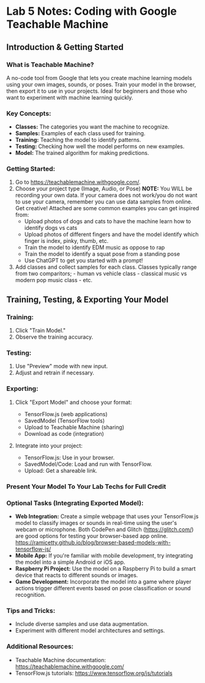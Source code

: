 # Lab 5 Notes: Coding with Google Teachable Machine

## Introduction & Getting Started

### What is Teachable Machine?

A no-code tool from Google that lets you create machine learning models using your own images, sounds, or poses. Train your model in the browser, then export it to use in your projects. Ideal for beginners and those who want to experiment with machine learning quickly.

### Key Concepts:

- **Classes:** The categories you want the machine to recognize.
- **Samples:** Examples of each class used for training.
- **Training:** Teaching the model to identify patterns.
- **Testing:** Checking how well the model performs on new examples.
- **Model:** The trained algorithm for making predictions.

### Getting Started:

1. Go to https://teachablemachine.withgoogle.com/.
2. Choose your project type (Image, Audio, or Pose)
   **NOTE:** You WILL be recording your own data. If your camera does not work/you do not want to use your camera, remember you can use data samples from online. Get creative! Attached are some common examples you can get inspired from:
   - Upload photos of dogs and cats to have the machine learn how to identify dogs vs cats
   - Upload photos of different fingers and have the model identify which finger is index, pinky, thumb, etc.
   - Train the model to identify EDM music as oppose to rap
   - Train the model to identify a squat pose from a standing pose
   - Use ChatGPT to get you started with a prompt! 
4. Add classes and collect samples for each class.
    Classes typically range from two comparitors;
       - human vs vehicle class
       - classical music vs modern pop music class
       - etc.
## Training, Testing, & Exporting Your Model

### Training:

1. Click "Train Model."
2. Observe the training accuracy.

### Testing:

1. Use "Preview" mode with new input.
2. Adjust and retrain if necessary.

### Exporting:

1. Click "Export Model" and choose your format:
    - TensorFlow.js (web applications)
    - SavedModel (TensorFlow tools)
    - Upload to Teachable Machine (sharing)
    - Download as code (integration)

2. Integrate into your project:
    - TensorFlow.js: Use in your browser.
    - SavedModel/Code: Load and run with TensorFlow.
    - Upload: Get a shareable link.
  
### Present Your Model To Your Lab Techs for Full Credit

### Optional Tasks (Integrating Exported Model):

- **Web Integration:** Create a simple webpage that uses your TensorFlow.js model to classify images or sounds in real-time using the user's webcam or microphone. Both CodePen and Glitch (https://glitch.com/) are good options for testing your browser-based app online. https://ramicetty.github.io/blog/browser-based-models-with-tensorflow-js/
- **Mobile App:** If you're familiar with mobile development, try integrating the model into a simple Android or iOS app.
- **Raspberry Pi Project:** Use the model on a Raspberry Pi to build a smart device that reacts to different sounds or images.
- **Game Development:** Incorporate the model into a game where player actions trigger different events based on pose classification or sound recognition.

### Tips and Tricks:

- Include diverse samples and use data augmentation.
- Experiment with different model architectures and settings.

### Additional Resources:

- Teachable Machine documentation: https://teachablemachine.withgoogle.com/
- TensorFlow.js tutorials: https://www.tensorflow.org/js/tutorials

